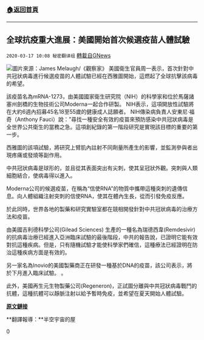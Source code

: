 ###  [:house:返回首頁](https://github.com/ourhimalayas/txt)
---

## 全球抗疫重大進展：美國開始首次候選疫苗人體試驗
`2020-03-17 10:08 秘密翻译组` [轉載自GNews](https://gnews.org/zh-hant/143337/)

![](https://s3-ap-northeast-1.amazonaws.com/news.guo.offload.media/wp-content/uploads/2020/03/17100420/2560.jpg)圖片來源：James Melaugh/《觀察家》 
美國衛生官員周一表示，首次針對中共冠狀病毒進行候選疫苗的人體試驗已經在西雅圖開始，這燃起了全球抗擊該病毒的希望。

該疫苗名為mRNA-1273，由美國國家衛生研究院（NIH）的科學家和位於馬薩諸塞州劍橋的生物技術公司Moderna一起合作研製。 NIH表示，這項開放性試驗將在大約6週內招募45名18至55歲的健康成人誌願者。 NIH傳染病負責人安東尼·福奇（Anthony Fauci）說：”尋找一種安全有效的疫苗來預防感染中共冠狀病毒是全世界公共衛生的當務之急。這項創紀錄的第一階段研究是實現該目標的重要的第一步。

西雅圖的該項試驗，將研究上臂肌內註射不同劑量所產生的影響，並監測參與者出現疼痛或發燒等副作用。

中共冠狀病毒是球形的，並且從其表面突出有尖刺，使其呈冠狀外觀。突刺與人類細胞結合，使病毒得以進入。

Moderna公司的候選疫苗，在稱為“信使RNA”的物質中攜帶這種突刺的遺傳信息。向人體組織注射突刺的信使RNA，使其在體內生長，從而引發免疫反應。

於此同時，世界各地的製藥和研究實驗室都在競相開發針對中共冠狀病毒的治療方法和疫苗。

由美國吉利德科學公司(Gilead Sciences) 生產的一種名為瑞德西韋(Remdesivir) 的抗病毒治療已經進入亞洲臨床試驗的最後階段，中共的報告說，已證明它能有效對抗這種疾病。但是，只有隨機試驗才能使科學家們確信，這種療法已經證明在防治這種疾病方面是有效的。

另一家名為Inovio的美國製藥商正在研發一種基於DNA的疫苗，該公司表示，將於下月進入臨床試驗。 。

此外，美國再生元生物製藥公司(Regeneron)，正試圖分離與中共冠狀病毒戰鬥的抗體，這種抗體可以靜脈注射以給予暫時免疫，並希望在夏天開始人體試驗。

[**原文鏈接**](https://www.sbs.com.au/news/the-first-human-trials-of-a-potential-coronavirus-vaccine-are-underway-in-the-us)

**翻譯報導：**半空宇宙的屋

0
